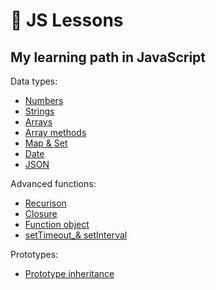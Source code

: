 # 📜 JS Lessons

## My learning path in JavaScript

Data types:

- [Numbers](https://github.com/Poccu/js-lessons/blob/master/numbers.js "Числа")
- [Strings](https://github.com/Poccu/js-lessons/blob/master/strings.js "Строки")
- [Arrays](https://github.com/Poccu/js-lessons/blob/master/arrays.js "Массивы")
- [Array methods](https://github.com/Poccu/js-lessons/blob/master/array_methods.js "Методы массивов")
- [Map & Set](https://github.com/Poccu/js-lessons/blob/master/map_set.js "Map и Set")
- [Date](https://github.com/Poccu/js-lessons/blob/master/date.js "Дата и время")
- [JSON](https://github.com/Poccu/js-lessons/blob/master/json.js "Формат JSON")

Advanced functions:

- [Recurison](https://github.com/Poccu/js-lessons/blob/master/recursion.js "Рекурсия и стек")
- [Closure](https://github.com/Poccu/js-lessons/blob/master/closure.js "Замыкание")
- [Function object](https://github.com/Poccu/js-lessons/blob/master/function_object.js "Объект функции, NFE")
- [setTimeout_& setInterval](https://github.com/Poccu/js-lessons/blob/master/settimeout_setinterval.js "Планирование: setTimeout и setInterval")

Prototypes:
- [Prototype inheritance](https://github.com/Poccu/js-lessons/blob/master/prototype_inheritance.js "Прототипное наследование")

